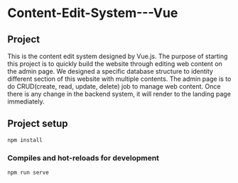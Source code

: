 # Content-Edit-System---Vue

## Project
This is the content edit system designed by Vue.js. The purpose of starting this project is to quickly build the website through editing web content on the admin page. We designed a specific database structure to identity different section of this website with multiple contents. The admin page is to do CRUD(create, read, update, delete) job to manage web content. Once there is any change in the backend system, it will render to the landing page immediately.

## Project setup
```
npm install
```

### Compiles and hot-reloads for development
```
npm run serve
```
